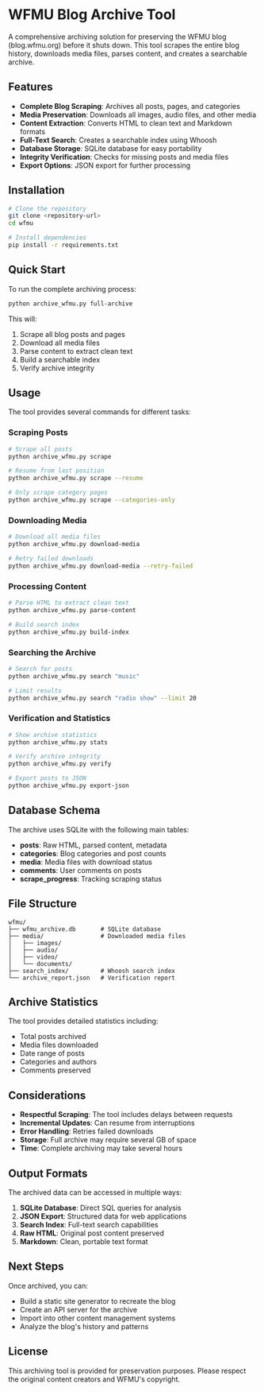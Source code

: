 # WFMU Blog Archive Tool

A comprehensive archiving solution for preserving the WFMU blog (blog.wfmu.org) before it shuts down. This tool scrapes the entire blog history, downloads media files, parses content, and creates a searchable archive.

## Features

- **Complete Blog Scraping**: Archives all posts, pages, and categories
- **Media Preservation**: Downloads all images, audio files, and other media
- **Content Extraction**: Converts HTML to clean text and Markdown formats
- **Full-Text Search**: Creates a searchable index using Whoosh
- **Database Storage**: SQLite database for easy portability
- **Integrity Verification**: Checks for missing posts and media files
- **Export Options**: JSON export for further processing

## Installation

```bash
# Clone the repository
git clone <repository-url>
cd wfmu

# Install dependencies
pip install -r requirements.txt
```

## Quick Start

To run the complete archiving process:

```bash
python archive_wfmu.py full-archive
```

This will:
1. Scrape all blog posts and pages
2. Download all media files
3. Parse content to extract clean text
4. Build a searchable index
5. Verify archive integrity

## Usage

The tool provides several commands for different tasks:

### Scraping Posts

```bash
# Scrape all posts
python archive_wfmu.py scrape

# Resume from last position
python archive_wfmu.py scrape --resume

# Only scrape category pages
python archive_wfmu.py scrape --categories-only
```

### Downloading Media

```bash
# Download all media files
python archive_wfmu.py download-media

# Retry failed downloads
python archive_wfmu.py download-media --retry-failed
```

### Processing Content

```bash
# Parse HTML to extract clean text
python archive_wfmu.py parse-content

# Build search index
python archive_wfmu.py build-index
```

### Searching the Archive

```bash
# Search for posts
python archive_wfmu.py search "music"

# Limit results
python archive_wfmu.py search "radio show" --limit 20
```

### Verification and Statistics

```bash
# Show archive statistics
python archive_wfmu.py stats

# Verify archive integrity
python archive_wfmu.py verify

# Export posts to JSON
python archive_wfmu.py export-json
```

## Database Schema

The archive uses SQLite with the following main tables:

- **posts**: Raw HTML, parsed content, metadata
- **categories**: Blog categories and post counts
- **media**: Media files with download status
- **comments**: User comments on posts
- **scrape_progress**: Tracking scraping status

## File Structure

```
wfmu/
├── wfmu_archive.db       # SQLite database
├── media/                # Downloaded media files
│   ├── images/
│   ├── audio/
│   ├── video/
│   └── documents/
├── search_index/         # Whoosh search index
└── archive_report.json   # Verification report
```

## Archive Statistics

The tool provides detailed statistics including:
- Total posts archived
- Media files downloaded
- Date range of posts
- Categories and authors
- Comments preserved

## Considerations

- **Respectful Scraping**: The tool includes delays between requests
- **Incremental Updates**: Can resume from interruptions
- **Error Handling**: Retries failed downloads
- **Storage**: Full archive may require several GB of space
- **Time**: Complete archiving may take several hours

## Output Formats

The archived data can be accessed in multiple ways:

1. **SQLite Database**: Direct SQL queries for analysis
2. **JSON Export**: Structured data for web applications
3. **Search Index**: Full-text search capabilities
4. **Raw HTML**: Original post content preserved
5. **Markdown**: Clean, portable text format

## Next Steps

Once archived, you can:
- Build a static site generator to recreate the blog
- Create an API server for the archive
- Import into other content management systems
- Analyze the blog's history and patterns

## License

This archiving tool is provided for preservation purposes. Please respect the original content creators and WFMU's copyright.